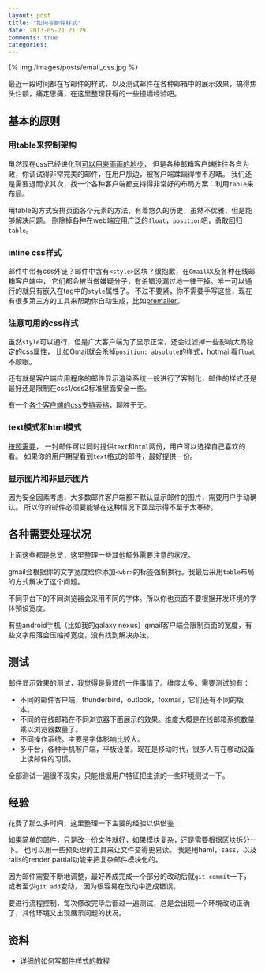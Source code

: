 ```yaml
---
layout: post
title: "如何写邮件样式"
date: 2013-05-21 21:29
comments: true
categories: 
---
```


{% img /images/posts/email_css.jpg %}

最近一段时间都在写邮件的样式，以及测试邮件在各种邮箱中的展示效果，搞得焦头烂额，痛定思痛，在这里整理获得的一些撞墙经验吧。

## 基本的原则

### 用table来控制架构

虽然现在css已经进化到[可以用来画画的地步](http://www.hongkiat.com/blog/coding-graphics-with-css3/)，
但是各种邮箱客户端往往各自为政，你调试得非常完美的邮件，在用户那边，被客户端蹂躏得惨不忍睹。
我们还是需要退而求其次，找一个各种客户端都支持得非常好的布局方案：利用`table`来布局。

用table的方式安排页面各个元素的方法，有着悠久的历史，虽然不优雅，但是能够解决问题。
删除掉各种在web端应用广泛的`float`，`position`吧，勇敢回归`table`。

### inline css样式

邮件中带有css外链？邮件中含有`<style>`区块？很抱歉，在`Gmail`以及各种在线邮箱客户端中，
它们都会被当做嫌疑分子，有杀错没漏过地一律干掉。唯一可以通行的就只有嵌入在tag中的`style`属性了。
不过不要紧，你不需要手写这些，现在有很多第三方的工具来帮助你自动生成，比如[premailer](https://github.com/alexdunae/premailer)。

### 注意可用的css样式

虽然`style`可以通行，但是广大客户端为了显示正常，还会过滤掉一些影响大局稳定的css属性，
比如Gmail就会杀掉`position: absolute`的样式，hotmail看`float`不顺眼。

还有就是客户端应用程序的邮件显示渲染系统一般进行了客制化，邮件的样式还是最好还是限制在css1/css2标准里面安全一些。

有一个[各个客户端的css支持表格](http://www.campaignmonitor.com/css/)，聊胜于无。

### text模式和html模式

[按照需要](http://webmarketingtoday.com/articles/html-email-multi/)，
一封邮件可以同时提供`text`和`html`两份，用户可以选择自己喜欢的看。
如果你的用户期望看到`text`格式的邮件，最好提供一份。

### 显示图片和非显示图片

因为安全因素考虑，大多数邮件客户端都不默认显示邮件的图片，需要用户手动确认。
所以你的邮件必须要能够在这种情况下面显示得不至于太寒碜。

## 各种需要处理状况

上面这些都是总览，这里整理一些其他额外需要注意的状况。

gmail会根据你的文字宽度给你添加`<wbr>`的标签强制换行。我最后采用`table`布局的方式解决了这个问题。

不同平台下的不同浏览器会采用不同的字体。所以你也页面不要根据开发环境的字体预设宽度。

有些android手机（比如我的galaxy nexus）gmail客户端会限制页面的宽度，有些文字段落会压缩掉宽度，没有找到解决办法。

## 测试

邮件显示效果的测试，我觉得是最烦的一件事情了。维度太多。需要测试的有：

- 不同的邮件客户端，thunderbird，outlook，foxmail，它们还有不同的版本。
- 不同的在线邮箱在不同浏览器下面展示的效果。维度大概是在线邮箱系统数量乘以浏览器数量了。
- 不同操作系统。主要是字体影响比较大。
- 多平台，各种手机客户端，平板设备。现在是移动时代，很多人有在移动设备上读邮件的习惯。

全部测试一遍很不现实，只能根据用户特征把主流的一些环境测试一下。

## 经验

花费了那么多时间，这里整理一下主要的经验以供借鉴：

如果简单的邮件，只是改一份文件就好，如果模块复杂，还是需要根据区块拆分一下。
也可以用一些预处理的工具来让文件变得更易读。
我是用haml，sass，以及rails的render partial功能来把复杂邮件模块化的。

因为邮件需要不断地调整，最好养成完成一个部分的改动后就`git commit`一下，或者至少`git add`变动，
因为很容易在改动中造成错误。

要进行流程控制，每次修改完毕后都过一遍测试，总是会出现一个环境改动正确了，其他环境又出现展示问题的状况。

## 资料

- [详细的如何写邮件样式的教程](http://www.reachcustomersonline.com/how-to-code-html-email-newsletters-all-new-version/)
